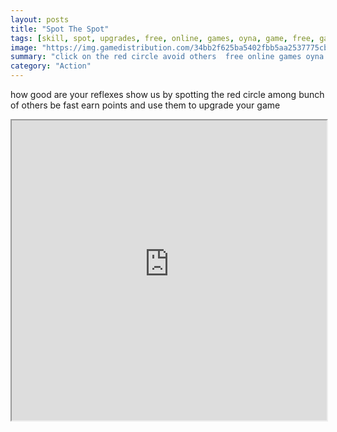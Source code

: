 ```yaml
---
layout: posts
title: "Spot The Spot"
tags: [skill, spot, upgrades, free, online, games, oyna, game, free, games, play, play, games]
image: "https://img.gamedistribution.com/34bb2f625ba5402fbb5aa2537775cbf9-512x340.jpeg"
summary: "click on the red circle avoid others  free online games oyna game free games play play games"
category: "Action"
---
```


how good are your reflexes show us by spotting the red circle among bunch of others be fast earn points and use them to upgrade your game

<iframe width="100%" height="480px;" src="https://html5.gamedistribution.com/34bb2f625ba5402fbb5aa2537775cbf9/"></iframe>